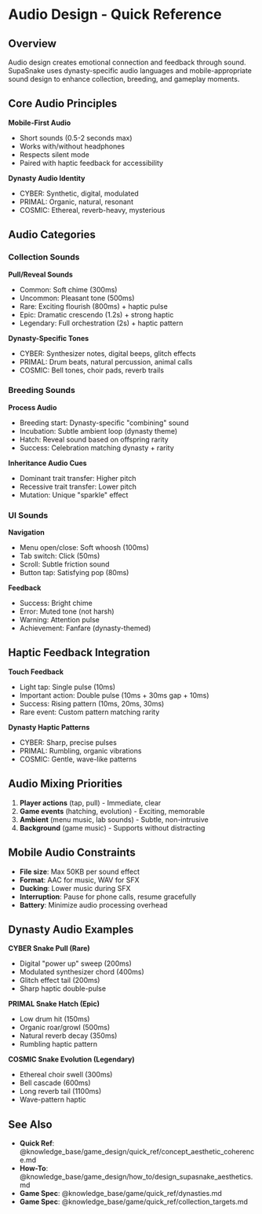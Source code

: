 # Audio Design - Quick Reference

## Overview

Audio design creates emotional connection and feedback through sound. SupaSnake uses dynasty-specific audio languages and mobile-appropriate sound design to enhance collection, breeding, and gameplay moments.

## Core Audio Principles

**Mobile-First Audio**
- Short sounds (0.5-2 seconds max)
- Works with/without headphones
- Respects silent mode
- Paired with haptic feedback for accessibility

**Dynasty Audio Identity**
- CYBER: Synthetic, digital, modulated
- PRIMAL: Organic, natural, resonant
- COSMIC: Ethereal, reverb-heavy, mysterious

## Audio Categories

### Collection Sounds

**Pull/Reveal Sounds**
- Common: Soft chime (300ms)
- Uncommon: Pleasant tone (500ms)
- Rare: Exciting flourish (800ms) + haptic pulse
- Epic: Dramatic crescendo (1.2s) + strong haptic
- Legendary: Full orchestration (2s) + haptic pattern

**Dynasty-Specific Tones**
- CYBER: Synthesizer notes, digital beeps, glitch effects
- PRIMAL: Drum beats, natural percussion, animal calls
- COSMIC: Bell tones, choir pads, reverb trails

### Breeding Sounds

**Process Audio**
- Breeding start: Dynasty-specific "combining" sound
- Incubation: Subtle ambient loop (dynasty theme)
- Hatch: Reveal sound based on offspring rarity
- Success: Celebration matching dynasty + rarity

**Inheritance Audio Cues**
- Dominant trait transfer: Higher pitch
- Recessive trait transfer: Lower pitch
- Mutation: Unique "sparkle" effect

### UI Sounds

**Navigation**
- Menu open/close: Soft whoosh (100ms)
- Tab switch: Click (50ms)
- Scroll: Subtle friction sound
- Button tap: Satisfying pop (80ms)

**Feedback**
- Success: Bright chime
- Error: Muted tone (not harsh)
- Warning: Attention pulse
- Achievement: Fanfare (dynasty-themed)

## Haptic Feedback Integration

**Touch Feedback**
- Light tap: Single pulse (10ms)
- Important action: Double pulse (10ms + 30ms gap + 10ms)
- Success: Rising pattern (10ms, 20ms, 30ms)
- Rare event: Custom pattern matching rarity

**Dynasty Haptic Patterns**
- CYBER: Sharp, precise pulses
- PRIMAL: Rumbling, organic vibrations
- COSMIC: Gentle, wave-like patterns

## Audio Mixing Priorities

1. **Player actions** (tap, pull) - Immediate, clear
2. **Game events** (hatching, evolution) - Exciting, memorable
3. **Ambient** (menu music, lab sounds) - Subtle, non-intrusive
4. **Background** (game music) - Supports without distracting

## Mobile Audio Constraints

- **File size**: Max 50KB per sound effect
- **Format**: AAC for music, WAV for SFX
- **Ducking**: Lower music during SFX
- **Interruption**: Pause for phone calls, resume gracefully
- **Battery**: Minimize audio processing overhead

## Dynasty Audio Examples

**CYBER Snake Pull (Rare)**
- Digital "power up" sweep (200ms)
- Modulated synthesizer chord (400ms)
- Glitch effect tail (200ms)
- Sharp haptic double-pulse

**PRIMAL Snake Hatch (Epic)**
- Low drum hit (150ms)
- Organic roar/growl (500ms)
- Natural reverb decay (350ms)
- Rumbling haptic pattern

**COSMIC Snake Evolution (Legendary)**
- Ethereal choir swell (300ms)
- Bell cascade (600ms)
- Long reverb tail (1100ms)
- Wave-pattern haptic

## See Also

- **Quick Ref**: @knowledge_base/game_design/quick_ref/concept_aesthetic_coherence.md
- **How-To**: @knowledge_base/game_design/how_to/design_supasnake_aesthetics.md
- **Game Spec**: @knowledge_base/game/quick_ref/dynasties.md
- **Game Spec**: @knowledge_base/game/quick_ref/collection_targets.md
